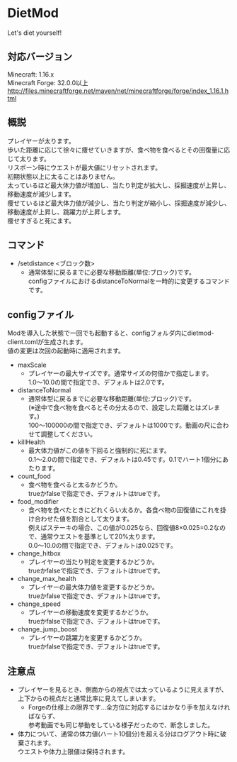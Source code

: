 # DietMod
Let's diet yourself!

## 対応バージョン
Minecraft: 1.16.x<br>
Minecraft Forge: 32.0.0以上<br>
http://files.minecraftforge.net/maven/net/minecraftforge/forge/index_1.16.1.html

## 概説
プレイヤーが太ります。<br>
歩いた距離に応じて徐々に痩せていきますが、食べ物を食べるとその回復量に応じて太ります。<br>
リスポーン時にウエストが最大値にリセットされます。<br>
初期状態以上に太ることはありません。<br>
太っているほど最大体力値が増加し、当たり判定が拡大し、採掘速度が上昇し、移動速度が減少します。<br>
痩せているほど最大体力値が減少し、当たり判定が縮小し、採掘速度が減少し、移動速度が上昇し、跳躍力が上昇します。<br>
痩せすぎると死にます。

## コマンド
- /setdistance <ブロック数>
  - 通常体型に戻るまでに必要な移動距離(単位:ブロック)です。<br>
    configファイルにおけるdistanceToNormalを一時的に変更するコマンドです。

## configファイル
Modを導入した状態で一回でも起動すると、configフォルダ内にdietmod-client.tomlが生成されます。<br>
値の変更は次回の起動時に適用されます。
- maxScale
  - プレイヤーの最大サイズです。通常サイズの何倍かで指定します。<br>
    1.0〜10.0の間で指定でき、デフォルトは2.0です。
- distanceToNormal
  - 通常体型に戻るまでに必要な移動距離(単位:ブロック)です。<br>
    (※途中で食べ物を食べるとその分太るので、設定した距離とはズレます。)<br>
    100～100000の間で指定でき、デフォルトは1000です。動画の尺に合わせて調整してください。
- killHealth
  - 最大体力値がこの値を下回ると強制的に死にます。<br>
    0.1〜2.0の間で指定でき、デフォルトは0.45です。0.1でハート1個分にあたります。
- count_food
  - 食べ物を食べると太るかどうか。<br>
    trueかfalseで指定でき、デフォルトはtrueです。
- food_modifier
  - 食べ物を食べたときにどれくらい太るか。各食べ物の回復値にこれを掛け合わせた値を割合として太ります。<br>
    例えばステーキの場合、この値が0.025なら、回復値8×0.025=0.2なので、通常ウエストを基準として20%太ります。<br>
    0.0〜10.0の間で指定でき、デフォルトは0.025です。
- change_hitbox
  - プレイヤーの当たり判定を変更するかどうか。<br>
    trueかfalseで指定でき、デフォルトはtrueです。
- change_max_health
  - プレイヤーの最大体力値を変更するかどうか。<br>
    trueかfalseで指定でき、デフォルトはtrueです。
- change_speed
  - プレイヤーの移動速度を変更するかどうか。<br>
    trueかfalseで指定でき、デフォルトはtrueです。
- change_jump_boost
  - プレイヤーの跳躍力を変更するかどうか。<br>
    trueかfalseで指定でき、デフォルトはtrueです。

## 注意点
- プレイヤーを見るとき、側面からの視点では太っているように見えますが、上下からの視点だと通常比率に見えてしまいます。
  - Forgeの仕様上の限界です…全方位に対応するにはかなり手を加えなければならず、<br>
    参考動画でも同じ挙動をしている様子だったので、断念しました。
- 体力について、通常の体力値(ハート10個分)を超える分はログアウト時に破棄されます。<br>
  ウエストや体力上限値は保持されます。

